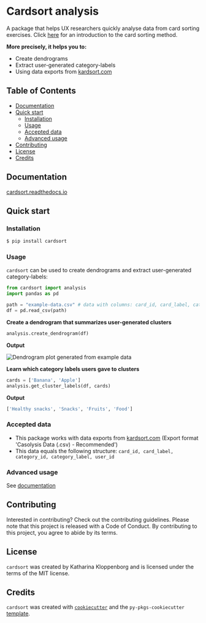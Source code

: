 # Cardsort analysis

A package that helps UX researchers quickly analyse data from card sorting exercises. Click [here](https://www.nngroup.com/articles/card-sorting-definition/) for an introduction to the card sorting method.

__More precisely, it helps you to:__
* Create dendrograms
* Extract user-generated category-labels
* Using data exports from [kardsort.com](https://kardsort.com/)

## Table of Contents

- [Documentation](#documentation)
- [Quick start](#quick-start)
  - [Installation](#installation)
  - [Usage](#usage)
  - [Accepted data](#accepted-data)
  - [Advanced usage](#advanced-usage)
- [Contributing](#contributing)
- [License](#license)
- [Credits](#credits)

## Documentation
[cardsort.readthedocs.io](https://cardsort.readthedocs.io)

## Quick start
### Installation

```bash
$ pip install cardsort
```

### Usage

`cardsort` can be used to create dendrograms and extract user-generated category-labels:

```python
from cardsort import analysis
import pandas as pd

path = "example-data.csv" # data with columns: card_id, card_label, category_id, category_label, user_id
df = pd.read_csv(path) 
```
__Create a dendrogram that summarizes user-generated clusters__
```python
analysis.create_dendrogram(df)
```

__Output__

![Dendrogram plot generated from example data](https://github.com/katoss/cardsort/blob/main/docs/dendrogram.png?raw=true)

__Learn which category labels users gave to clusters__
```python
cards = ['Banana', 'Apple']
analysis.get_cluster_labels(df, cards)
```
__Output__
```python
['Healthy snacks', 'Snacks', 'Fruits', 'Food']
```

### Accepted data
* This package works with data exports from [kardsort.com](https://kardsort.com/) (Export format 'Casolysis Data (.csv) - Recommended')
* This data equals the following structure: ```card_id, card_label, category_id, category_label, user_id```

### Advanced usage
See [documentation](https://cardsort.readthedocs.io)

## Contributing

Interested in contributing? Check out the contributing guidelines. Please note that this project is released with a Code of Conduct. By contributing to this project, you agree to abide by its terms.

## License

`cardsort` was created by Katharina Kloppenborg and is licensed under the terms of the MIT license.

## Credits

`cardsort` was created with [`cookiecutter`](https://cookiecutter.readthedocs.io/en/latest/) and the `py-pkgs-cookiecutter` [template](https://github.com/py-pkgs/py-pkgs-cookiecutter).
